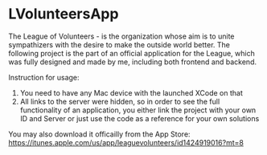 # LVolunteersApp
The League of Volunteers - is the organization whose aim is to unite sympathizers with the desire to make the outside world better. The following project is the part of an official application for the League, which was fully designed and made by me, including both frontend and backend. 

Instruction for usage:
1) You need to have any Mac device with the launched XCode on that
2) All links to the server were hidden, so in order to see the full functionality of an application, you either link the project with your own ID and Server or just use the code as a reference for your own solutions

You may also download it officailly from the App Store: https://itunes.apple.com/us/app/leaguevolunteers/id1424919016?mt=8
